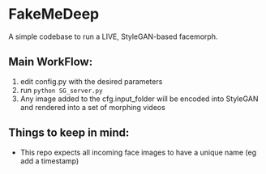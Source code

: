 # FakeMeDeep

A simple codebase to run a LIVE, StyleGAN-based facemorph.

## Main WorkFlow:
1. edit config.py with the desired parameters
2. run ```python SG_server.py```
3. Any image added to the cfg.input_folder will be encoded into StyleGAN and rendered into a set of morphing videos

## Things to keep in mind:
- This repo expects all incoming face images to have a unique name (eg add a timestamp)
